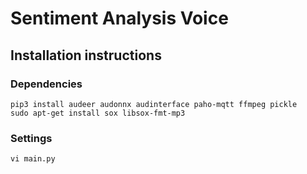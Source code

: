 # Sentiment Analysis Voice


## Installation instructions


###

### Dependencies

```
pip3 install audeer audonnx audinterface paho-mqtt ffmpeg pickle
sudo apt-get install sox libsox-fmt-mp3
```

### Settings

```
vi main.py
```

